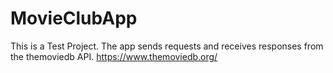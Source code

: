 # MovieClubApp

This is a Test Project. 
The app sends requests and receives responses from the themoviedb API. https://www.themoviedb.org/
